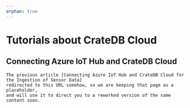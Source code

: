 ```yaml
---
orphan: true
---
```


# Tutorials about CrateDB Cloud

## Connecting Azure IoT Hub and CrateDB Cloud

```{note}
The previous article [Connecting Azure IoT Hub and CrateDB Cloud for the Ingestion of Sensor Data]
redirected to this URL somehow, so we are keeping that page as a placeholder,
and will use it to direct you to a reworked version of the same content soon.
```

[Connecting Azure IoT Hub and CrateDB Cloud for the Ingestion of Sensor Data]: https://web.archive.org/web/20220125094243/https://crate.io/blog/azure-iot-hub-cratedb-sensor-data
